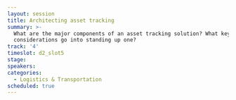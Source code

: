 ```yaml
---
layout: session
title: Architecting asset tracking
summary: >-
  What are the major components of an asset tracking solution? What key
  considerations go into standing up one?
track: '4'
timeslot: d2_slot5
stage:
speakers:
categories:
  - Logistics & Transportation
scheduled: true
---
```


